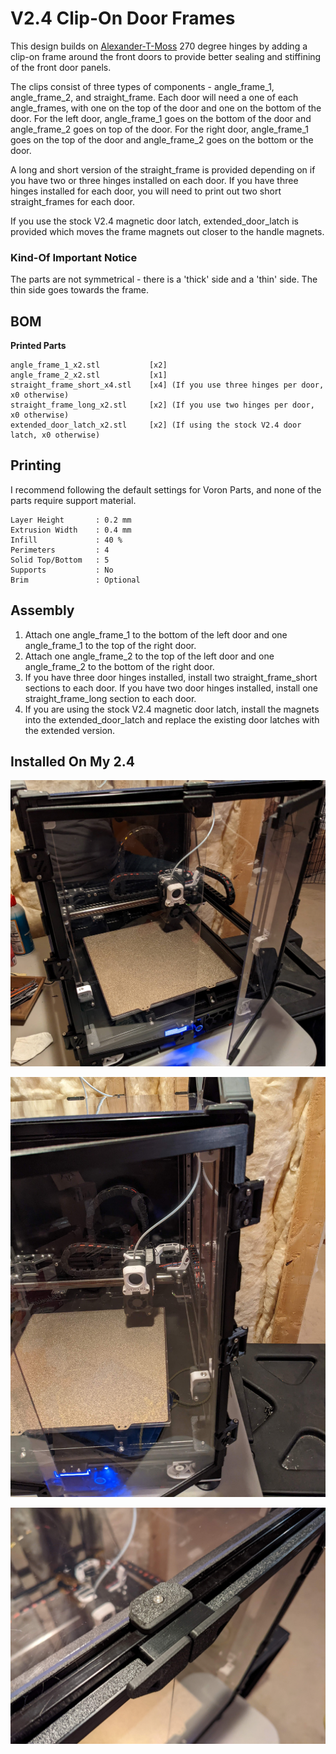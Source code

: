 # V2.4 Clip-On Door Frames #

 This design builds on [Alexander-T-Moss](../../AlexanderT-Moss/270-Clamping-Hinges) 270 degree hinges by adding a clip-on frame around the front doors to provide better sealing and stiffining of the front door panels.  
 
 The clips consist of three types of components - angle_frame_1,  angle_frame_2, and straight_frame.  Each door will need a one of each angle_frames, with one on the top of the door and one on the bottom of the door.  For the left door, angle_frame_1 goes on the bottom of the door and angle_frame_2 goes on top of the door.  For the right door, angle_frame_1 goes on the top of the door and angle_frame_2 goes on the bottom or the door.
 
 A long and short version of the straight_frame is provided depending on if you have two or three hinges installed on each door.  If you have three hinges installed for each door, you will need to print out two short straight_frames for each door.  

If you use the stock V2.4 magnetic door latch, extended_door_latch is provided which moves the frame magnets out closer to the handle magnets.

### Kind-Of Important Notice ###

 The parts are not symmetrical - there is a 'thick' side and a 'thin' side.  The thin side goes towards the frame.

 ## BOM ##
 **Printed Parts**
 ```
 angle_frame_1_x2.stl           [x2]
 angle_frame_2_x2.stl           [x1]
 straight_frame_short_x4.stl    [x4] (If you use three hinges per door, x0 otherwise)
 straight_frame_long_x2.stl     [x2] (If you use two hinges per door, x0 otherwise)
 extended_door_latch_x2.stl     [x2] (If using the stock V2.4 door latch, x0 otherwise)
 ```
 
 ## Printing ##

 I recommend following the default settings for Voron Parts, and none of the parts require support material.
 ```
 Layer Height       : 0.2 mm
 Extrusion Width    : 0.4 mm
 Infill             : 40 %
 Perimeters         : 4
 Solid Top/Bottom   : 5
 Supports           : No
 Brim               : Optional
 ```
 ## Assembly ##

 1. Attach one angle_frame_1 to the bottom of the left door and one angle_frame_1 to the top of the right door.
 2. Attach one angle_frame_2 to the top of the left door and one angle_frame_2 to the bottom of the right door.
 3. If you have three door hinges installed, install two straight_frame_short sections to each door.  If you have two door hinges installed, install one straight_frame_long section to each door.
 4. If you are using the stock V2.4 magnetic door latch, install the magnets into the extended_door_latch and replace the existing door latches with the extended version.
 
  ## Installed On My 2.4 ##

 ![full_front_view.jpg](./Images/full_front_view.jpg)
 
  ![right_door.jpg](./Images/right_door.jpg)
  
  ![door_latch.jpg](./Images/door_latch.jpg)
